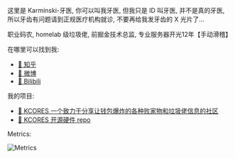 这里是 Karminski-牙医, 你可以叫我牙医, 但我只是 ID 叫牙医, 并不是真的牙医, 所以牙齿有问题请到正规医疗机构就诊, 不要再给我发牙齿的 X 光片了...  

职业码农, homelab 级垃圾佬, 前掘金技术总监, 专业服务器开光12年【手动滑稽】  

在哪里可以找到我:

- [🍧 知乎](https://www.zhihu.com/people/karminski/posts)  
- [🍦 微博](https://weibo.com/2169039837)  
- [🍫 Bilibili](https://space.bilibili.com/450407615)  

我的项目:

- [🍰 KCORES 一个致力于分享让钱包爆炸的各种败家物和垃圾佬信息的社区](https://kcores.com/reading)
- [🍭 KCORES 开源硬件 repo](https://github.com/kcores)

Metrics:  

![Metrics](https://metrics.lecoq.io/karminski?template=classic&base.header=0&base.activity=0&base.community=0&base.repositories=0&base.metadata=0&isocalendar=1&languages=1&isocalendar.duration=full-year&config.timezone=Asia%2FShanghai)

<!--
**karminski/karminski** is a ✨ _special_ ✨ repository because its `README.md` (this file) appears on your GitHub profile.

Here are some ideas to get you started:

- 🔭 I’m currently working on ...
- 🌱 I’m currently learning ...
- 👯 I’m looking to collaborate on ...
- 🤔 I’m looking for help with ...
- 💬 Ask me about ...
- 📫 How to reach me: ...
- 😄 Pronouns: ...
- ⚡ Fun fact: ...
-->
